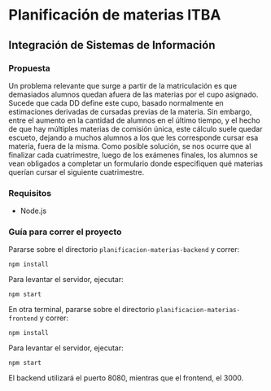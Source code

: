 # Planificación de materias ITBA
## Integración de Sistemas de Información 

### Propuesta
Un problema relevante que surge a partir de la matriculación es que demasiados alumnos quedan afuera de las materias por el cupo asignado. 
Sucede que cada DD define este cupo, basado normalmente en estimaciones derivadas de cursadas previas de la materia. 
Sin embargo, entre el aumento en la cantidad de alumnos en el último tiempo, y el hecho de que hay múltiples materias de comisión única, 
este cálculo suele quedar escueto, dejando a muchos alumnos a los que les corresponde cursar esa materia, fuera de la misma. 
Como posible solución, se nos ocurre que al finalizar cada cuatrimestre, luego de los exámenes finales, 
los alumnos se vean obligados a completar un formulario donde especifiquen qué materias querían cursar el siguiente cuatrimestre.

### Requisitos
* Node.js

### Guía para correr el proyecto
Pararse sobre el directorio `planificacion-materias-backend` y correr:
```
npm install
```

Para levantar el servidor, ejecutar:
```
npm start
```

En otra terminal, pararse sobre el directorio `planificacion-materias-frontend` y correr:
```
npm install
```

Para levantar el servidor, ejecutar:
```
npm start
```

El backend utilizará el puerto 8080, mientras que el frontend, el 3000.
